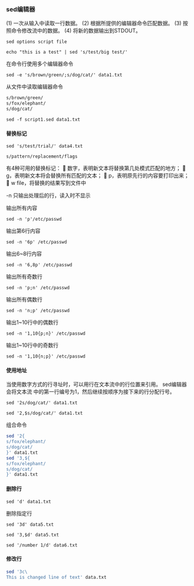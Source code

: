 ### sed编辑器

(1) 一次从输入中读取一行数据。
(2) 根据所提供的编辑器命令匹配数据。
(3) 按照命令修改流中的数据。
(4) 将新的数据输出到STDOUT。

`sed options script file`

`echo "this is a test" | sed 's/test/big test/'`

在命令行使用多个编辑器命令

`sed -e 's/brown/green/;s/dog/cat/' data1.txt`

从文件中读取编辑器命令

```bash
s/brown/green/
s/fox/elephant/
s/dog/cat/
```

`sed -f script1.sed data1.txt`

#### 替换标记

`sed 's/test/trial/' data4.txt`

`s/pattern/replacement/flags`

有4种可用的替换标记：
 数字，表明新文本将替换第几处模式匹配的地方；
 g，表明新文本将会替换所有匹配的文本；
 p，表明原先行的内容要打印出来；
 w file，将替换的结果写到文件中

-n 只输出处理后的行，读入时不显示

输出所有内容

`sed -n 'p'/etc/passwd`

输出第6行内容

`sed -n '6p' /etc/passwd`

输出6~8行内容

`sed -n '6,8p' /etc/passwd`

输出所有奇数行

`sed -n 'p;n' /etc/passwd`

输出所有偶数行

`sed -n 'n;p' /etc/passwd`

输出1~10行中的偶数行

`sed -n '1,10{p;n}' /etc/passwd`

输出1~10行中的奇数行

`sed -n '1,10{n;p}' /etc/passwd`


#### 使用地址

当使用数字方式的行寻址时，可以用行在文本流中的行位置来引用。 sed编辑器会将文本流
中的第一行编号为1，然后继续按顺序为接下来的行分配行号。

`sed '2s/dog/cat/' data1.txt`

`sed '2,$s/dog/cat/' data1.txt`

组合命令

```bash
sed '2{
s/fox/elephant/
s/dog/cat/
}' data1.txt
sed '3,${
s/fox/elephant/
s/dog/cat/
}' data1.txt
```

#### 删除行

`sed 'd' data1.txt`

删除指定行

`sed '3d' data5.txt`

`sed '3,$d' data5.txt`

`sed '/number 1/d' data6.txt`

#### 修改行

```bash
sed '3c\
This is changed line of text' data.txt
```
